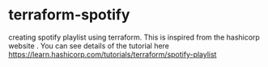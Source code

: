 # terraform-spotify
creating spotify playlist using terraform. This is inspired from the hashicorp website . You can see details of the tutorial here  https://learn.hashicorp.com/tutorials/terraform/spotify-playlist
